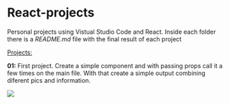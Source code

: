 # React-projects
Personal projects using Vistual Studio Code and React. Inside each folder there is a *README.md* file with the final result of each project

<u>Projects:</u>

**01:** First project. Create a simple component and with passing props call it a few times on the main file. With that create a simple output combining diferent pics and information.

![](.../Final-Result.jpg)
